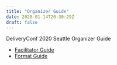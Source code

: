 ```yaml
---
title: "Organizer Guide"
date: 2020-01-14T20:30:29Z
draft: false
---
```


DeliveryConf 2020 Seattle Organizer Guide

- [Facilitator Guide](/facilitator-guide)
- [Format Guide](/format-guide)

